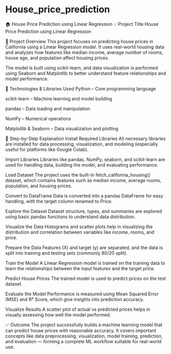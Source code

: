 # House_price_prediction
🏠 House Price Prediction using Linear Regression
💡 Project Title
House Price Prediction using Linear Regression

📝 Project Overview
This project focuses on predicting house prices in California using a Linear Regression model. It uses real-world housing data and analyzes how features like median income, average number of rooms, house age, and population affect housing prices.

The model is built using scikit-learn, and data visualization is performed using Seaborn and Matplotlib to better understand feature relationships and model performance.

🔧 Technologies & Libraries Used
Python – Core programming language

scikit-learn – Machine learning and model building

pandas – Data loading and manipulation

NumPy – Numerical operations

Matplotlib & Seaborn – Data visualization and plotting

📌 Step-by-Step Explanation
Install Required Libraries
All necessary libraries are installed for data processing, visualization, and modeling (especially useful for platforms like Google Colab).

Import Libraries
Libraries like pandas, NumPy, seaborn, and scikit-learn are used for handling data, building the model, and evaluating performance.

Load Dataset
The project uses the built-in fetch_california_housing() dataset, which contains features such as median income, average rooms, population, and housing prices.

Convert to DataFrame
Data is converted into a pandas DataFrame for easy handling, with the target column renamed to Price.

Explore the Dataset
Dataset structure, types, and summaries are explored using basic pandas functions to understand data distribution.

Visualize the Data
Histograms and scatter plots help in visualizing the distribution and correlation between variables like income, rooms, and price.

Prepare the Data
Features (X) and target (y) are separated, and the data is split into training and testing sets (commonly 80/20 split).

Train the Model
A Linear Regression model is trained on the training data to learn the relationships between the input features and the target price.

Predict House Prices
The trained model is used to predict prices on the test dataset.

Evaluate the Model
Performance is measured using Mean Squared Error (MSE) and R² Score, which give insights into prediction accuracy.

Visualize Results
A scatter plot of actual vs predicted prices helps in visually assessing how well the model performed.

✅ Outcome
The project successfully builds a machine learning model that can predict house prices with reasonable accuracy. It covers important concepts like data preprocessing, visualization, model training, prediction, and evaluation — forming a complete ML workflow suitable for real-world use.

